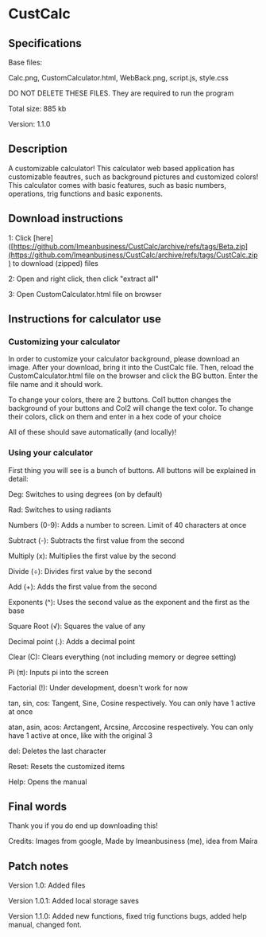 # CustCalc

## Specifications

Base files:

Calc.png, CustomCalculator.html, WebBack.png, script.js, style.css

DO NOT DELETE THESE FILES. They are required to run the program

Total size: 885 kb

Version: 1.1.0

## Description

A customizable calculator! This calculator web based application has customizable feautres, such as background pictures and customized colors! This calculator comes with basic features, such as basic numbers, operations, trig functions and basic exponents. 

## Download instructions

1: Click [here]([https://github.com/Imeanbusiness/CustCalc/archive/refs/tags/Beta.zip](https://github.com/Imeanbusiness/CustCalc/archive/refs/tags/CustCalc.zip) to download (zipped) files

2: Open and right click, then click "extract all"

3: Open CustomCalculator.html file on browser

## Instructions for calculator use

### Customizing your calculator

In order to customize your calculator background, please download an image. After your download, bring it into the CustCalc file. Then, reload the CustomCalculator.html file on the browser and click the BG button. Enter the file name and it should work.

To change your colors, there are 2 buttons. Col1 button changes the background of your buttons and Col2 will change the text color. To change their colors, click on them and enter in a hex code of your choice

All of these should save automatically (and locally)!

### Using your calculator

First thing you will see is a bunch of buttons. All buttons will be explained in detail:

Deg: Switches to using degrees (on by default)

Rad: Switches to using radiants

Numbers (0-9): Adds a number to screen. Limit of 40 characters at once

Subtract (-): Subtracts the first value from the second

Multiply (x): Multiplies the first value by the second

Divide (÷): Divides first value by the second

Add (+): Adds the first value from the second

Exponents (^): Uses the second value as the exponent and the first as the base

Square Root (√): Squares the value of any

Decimal point (.): Adds a decimal point

Clear (C): Clears everything (not including memory or degree setting)

Pi (π): Inputs pi into the screen

Factorial (!): Under development, doesn't work for now

tan, sin, cos: Tangent, Sine, Cosine respectively. You can only have 1 active at once

atan, asin, acos: Arctangent, Arcsine, Arccosine respectively. You can only have 1 active at once, like with the original 3

del: Deletes the last character

Reset: Resets the customized items

Help: Opens the manual

## Final words

Thank you if you do end up downloading this! 

Credits: Images from google, Made by Imeanbusiness (me), idea from Maíra

## Patch notes

Version 1.0: Added files

Version 1.0.1: Added local storage saves

Version 1.1.0: Added new functions, fixed trig functions bugs, added help manual, changed font.
